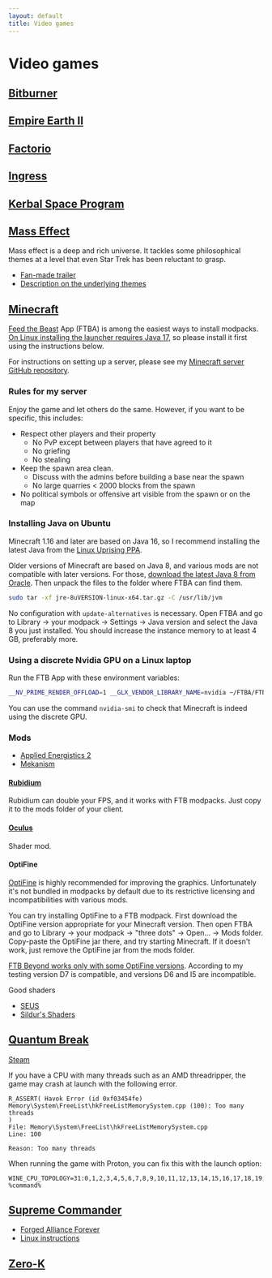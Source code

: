 ```yaml
---
layout: default
title: Video games
---
```


# Video games

## [Bitburner](https://store.steampowered.com/app/1812820/Bitburner/)


## [Empire Earth II](https://en.wikipedia.org/wiki/Empire_Earth_II)


## [Factorio](https://www.factorio.com/)


## [Ingress](https://ingress.com/)



## [Kerbal Space Program](https://www.kerbalspaceprogram.com/)


## [Mass Effect](https://store.steampowered.com/app/1328670/Mass_Effect_Legendary_Edition/)
Mass effect is a deep and rich universe.
It tackles some philosophical themes at a level that even Star Trek has been reluctant to grasp.

- [Fan-made trailer](https://www.youtube.com/watch?v=wvqYN2RJfVA)
- [Description on the underlying themes](https://gizmodo.com/why-mass-effect-is-the-most-important-science-fiction-u-5886178)


## [Minecraft](https://www.minecraft.net/)
[Feed the Beast](https://www.feed-the-beast.com/) App (FTBA)
is among the easiest ways to install modpacks.
[On Linux installing the launcher requires Java 17](https://github.com/FTBTeam/FTB-App/issues/536),
so please install it first using the instructions below.

For instructions on setting up a server, please see my
[Minecraft server GitHub repository](https://github.com/AgenttiX/minecraft-server).

### Rules for my server
Enjoy the game and let others do the same.
However, if you want to be specific, this includes:
- Respect other players and their property
  - No PvP except between players that have agreed to it
  - No griefing
  - No stealing
- Keep the spawn area clean.
  - Discuss with the admins before building a base near the spawn
  - No large quarries < 2000 blocks from the spawn
- No political symbols or offensive art visible from the spawn or on the map

### Installing Java on Ubuntu
Minecraft 1.16 and later are based on Java 16,
so I recommend installing the latest Java from the
[Linux Uprising PPA](https://launchpad.net/~linuxuprising/+archive/ubuntu/java).

Older versions of Minecraft are based on Java 8,
and various mods are not compatible with later versions.
For those,
[download the latest Java 8 from Oracle](https://www.java.com/en/download/).
Then unpack the files to the folder where FTBA can find them.
``` bash
sudo tar -xf jre-8uVERSION-linux-x64.tar.gz -C /usr/lib/jvm
```
No configuration with `update-alternatives` is necessary.
Open FTBA and go to Library -> your modpack -> Settings -> Java version
and select the Java 8 you just installed.
You should increase the instance memory to at least 4 GB, preferably more.

### Using a discrete Nvidia GPU on a Linux laptop
Run the FTB App with these environment variables:
``` bash
__NV_PRIME_RENDER_OFFLOAD=1 __GLX_VENDOR_LIBRARY_NAME=nvidia ~/FTBA/FTBApp
```
You can use the command `nvidia-smi` to check that Minecraft is indeed using the discrete GPU.

### Mods
- [Applied Energistics 2](https://appliedenergistics.github.io/)
- [Mekanism](https://wiki.aidancbrady.com/)

#### [Rubidium](https://www.curseforge.com/minecraft/mc-mods/rubidium)
Rubidium can double your FPS, and it works with FTB modpacks.
Just copy it to the mods folder of your client.

#### [Oculus](https://www.curseforge.com/minecraft/mc-mods/oculus)
Shader mod.

#### OptiFine
[OptiFine](https://www.optifine.net/)
is highly recommended for improving the graphics.
Unfortunately it's not bundled in modpacks by default due to its restrictive licensing
and incompatibilities with various mods.

You can try installing OptiFine to a FTB modpack.
First download the OptiFine version appropriate for your Minecraft version.
Then open FTBA and go to
Library -> your modpack -> "three dots" -> Open... -> Mods folder.
Copy-paste the OptiFine jar there, and try starting Minecraft.
If it doesn't work, just remove the OptiFine jar from the mods folder.

[FTB Beyond works only with some OptiFine versions](https://www.reddit.com/r/feedthebeast/comments/62vfps/ftb_beyond_and_optifine/).
According to my testing version D7 is compatible, and versions D6 and I5 are incompatible.

Good shaders
- [SEUS](https://www.sonicether.com/seus/)
- [Sildur's Shaders](https://sildurs-shaders.github.io/)


## [Quantum Break](https://en.wikipedia.org/wiki/Quantum_Break)
[Steam](https://store.steampowered.com/app/474960/Quantum_Break/)

If you have a CPU with many threads such as an AMD threadripper,
the game may crash at launch with the following error.
```
R_ASSERT( Havok Error (id 0xf03454fe)
Memory\System\FreeList\hkFreeListMemorySystem.cpp (100): Too many threads
)
File: Memory\System\FreeList\hkFreeListMemorySystem.cpp
Line: 100

Reason: Too many threads
```
When running the game with Proton, you can fix this with the launch option:
```
WINE_CPU_TOPOLOGY=31:0,1,2,3,4,5,6,7,8,9,10,11,12,13,14,15,16,17,18,19,20,21,22,23,24,25,26,27,28,29,30 %command%
```


## [Supreme Commander](https://store.steampowered.com/sub/11732/)
- [Forged Alliance Forever](https://www.faforever.com/)
- [Linux instructions](https://github.com/FAForever/faf-linux)

## [Zero-K](https://zero-k.info/)
